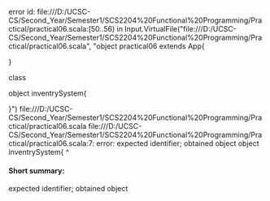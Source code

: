 error id: file:///D:/UCSC-CS/Second_Year/Semester1/SCS2204%20Functional%20Programming/Practical/practical06.scala:[50..56) in Input.VirtualFile("file:///D:/UCSC-CS/Second_Year/Semester1/SCS2204%20Functional%20Programming/Practical/practical06.scala", "object practical06 extends App{

}

class 

object inventrySystem{

}")
file:///D:/UCSC-CS/Second_Year/Semester1/SCS2204%20Functional%20Programming/Practical/practical06.scala
file:///D:/UCSC-CS/Second_Year/Semester1/SCS2204%20Functional%20Programming/Practical/practical06.scala:7: error: expected identifier; obtained object
object inventrySystem{
^
#### Short summary: 

expected identifier; obtained object